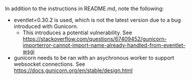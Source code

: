 In addition to the instructions in README.md, note the following:

- eventlet=0.30.2 is used, which is not the latest version due to a bug introduced with Gunicorn.
  - This introduces a potential vulnerability. See https://stackoverflow.com/questions/67409452/gunicorn-importerror-cannot-import-name-already-handled-from-eventlet-wsgi
- gunicorn needs to be ran with an asychronous worker to support websocket connections. See https://docs.gunicorn.org/en/stable/design.html
